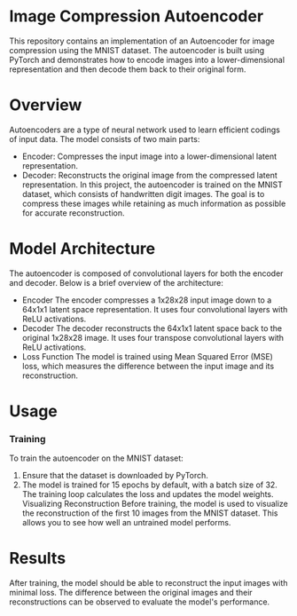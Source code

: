 # Image Compression Autoencoder
This repository contains an implementation of an Autoencoder for image compression using the MNIST dataset. The autoencoder is built using PyTorch and demonstrates how to encode images into a lower-dimensional representation and then decode them back to their original form.

# Overview
Autoencoders are a type of neural network used to learn efficient codings of input data. The model consists of two main parts:

* Encoder: Compresses the input image into a lower-dimensional latent representation.
* Decoder: Reconstructs the original image from the compressed latent representation.
In this project, the autoencoder is trained on the MNIST dataset, which consists of handwritten digit images. The goal is to compress these images while retaining as much information as possible for accurate reconstruction.

# Model Architecture
The autoencoder is composed of convolutional layers for both the encoder and decoder. Below is a brief overview of the architecture:

* Encoder
The encoder compresses a 1x28x28 input image down to a 64x1x1 latent space representation.
It uses four convolutional layers with ReLU activations.
* Decoder
The decoder reconstructs the 64x1x1 latent space back to the original 1x28x28 image.
It uses four transpose convolutional layers with ReLU activations.
* Loss Function
The model is trained using Mean Squared Error (MSE) loss, which measures the difference between the input image and its reconstruction.

# Usage
### Training
To train the autoencoder on the MNIST dataset:

1. Ensure that the dataset is downloaded by PyTorch.
2. The model is trained for 15 epochs by default, with a batch size of 32. The training loop calculates the loss and updates the model weights.
Visualizing Reconstruction
Before training, the model is used to visualize the reconstruction of the first 10 images from the MNIST dataset. This allows you to see how well an untrained model performs.

# Results
After training, the model should be able to reconstruct the input images with minimal loss. The difference between the original images and their reconstructions can be observed to evaluate the model's performance.

